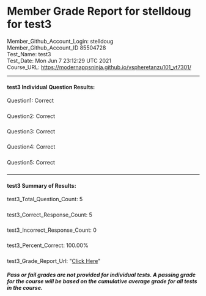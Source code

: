 # Member Grade Report for stelldoug for test3  
   
Member_Github_Account_Login: stelldoug  
Member_Github_Account_ID 85504728  
Test_Name: test3  
Test_Date: Mon Jun  7 23:12:29 UTC 2021  
Course_URL: https://modernappsninja.github.io/vspheretanzu101_vt7301/  
   
---  
#### test3 Individual Question Results:  
Question1: Correct  
#####  
Question2: Correct  
#####  
Question3: Correct  
#####  
Question4: Correct  
#####  
Question5: Correct  
#####  
---  
#### test3 Summary of Results:  
test3_Total_Question_Count: 5  
#####  
test3_Correct_Response_Count: 5  
#####  
test3_Incorrect_Response_Count: 0  
#####  
test3_Percent_Correct: 100.00%  
#####  
test3_Grade_Report_Url: "[Click Here](https://github.com/modernappsninjas/stelldoug/blob/main/static/userdata/courses/vspheretanzu101_vt7301/grade_report.pr843.test3.md)"
##### Pass or fail grades are not provided for individual tests. A passing grade for the course will be based on the cumulative average grade for all tests in the course.  
